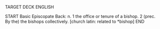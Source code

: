 TARGET DECK
ENGLISH

START
Basic
Episcopate
Back: n. 1 the office or tenure of a bishop. 2 (prec. By the) the bishops collectively. [church latin: related to *bishop]
END
